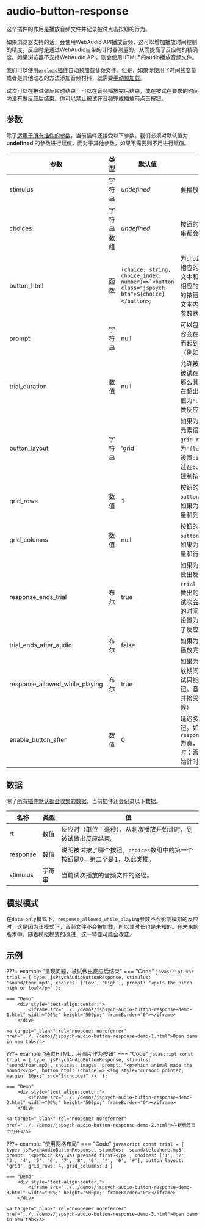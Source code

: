 # audio-button-response

这个插件的作用是播放音频文件并记录被试点击按钮的行为。

如果浏览器支持的话，会使用WebAudio API播放音频，这可以增加播放时间控制的精度。反应时是通过WebAudio自带的计时器测量的，从而提高了反应时的精确度。如果浏览器不支持WebAudio API，则会使用HTML5的audio播放音频文件。

我们可以使用[`preload`插件](./preload.md)自动预加载音频文件。但是，如果你使用了时间线变量或者是其他动态的方法添加音频材料，就需要[手动预加载](../overview/media-preloading.md#_3)。

试次可以在被试做反应时结束，可以在音频播放完后结束，或在被试在要求的时间内没有做反应后结束。你可以禁止被试在音频完成播放前点击按钮。

## 参数

除了[适用于所有插件的参数](../overview/plugins.md#parameters-available-in-all-plugins#_3)，当前插件还接受以下参数。我们必须对默认值为 **undefined** 的参数进行赋值，而对于其他参数，如果不需要则不用进行赋值。

| 参数                           | 类型       | 默认值                                            | 描述                                                         |
| ------------------------------ | ---------- | ------------------------------------------------- | ------------------------------------------------------------ |
| stimulus                       | 字符串     | *undefined*                                       | 要播放的音频文件的路径。                                     |
| choices                        | 字符串数组 | *undefined*                                       | 按钮的标签。数组中的每一个字符串都会对应一个按钮。           |
| button_html | 函数 | ``(choice: string, choice_index: number)=>`<button class="jspsych-btn">${choice}</button>``; | 为`choices`数组中的每个按钮生成相应的HTML。该函数接受按钮的文本和序号作为传入参数，并返回相应的HTML。如果你想要为不同的按钮使用不同的样式，可以根据文本内容或序号进行条件判断。该参数默认返回一个button元素。|
| prompt                         | 字符串     | null                                              | 可以包含HTML元素。该参数的内容会在`stimulus`下面进行呈现，从而起到提示被试该做什么的作用（例如：该按哪个/些键）。 |
| trial_duration                 | 数值       | null                                              | 允许被试做反应的时间限制。如果被试在设定的时间内没有做反应，那么其反应会被记为`null`，试次会在超出时间后结束。如果当前参数值为`null`，则试次会一直等待被试做反应。 |
| button_layout | 字符串 | 'grid' | 如果为`'grid'`，则会为包裹按钮的元素设置`display: grid`并启用`grid_rows`和`grid_columns`。如果为`'flex'`，则会为包裹按钮的元素设置`display: flex`。我们可以通过在`button_html`中添加行内CSS控制按钮的排布。|
| grid_rows | 数值 | 1 | 按钮的行数，只有当`button_layout`为`'grid'`时生效。如果为null，则行数会根据按钮数量和列数自动计算。|
| grid_columns | 数值 | null | 按钮的列数，只有当`button_layout`为`'grid'`时生效。如果为null，则列数会根据按钮数量和行数自动计算。|
| response_ends_trial            | 布尔       | true                                              | 如果为true，则当前试次会在被试做出反应时结束（假定被试是在`trial_duration`指定的时间范围内做出的反应）如果为false，则当前试次会持续到`trial_duration`指定的时间才结束。你可以把当前参数设置为`false`以让被试即便提前做了反应也要听完前音频材料。 |
| trial_ends_after_audio         | 布尔       | false                                             | 如果为true，则当前试次会在音频播放完后立刻结束。             |
| response_allowed_while_playing | 布尔       | true                                              | 如果为true，则允许被试在音频播放期间做反应。如果为false，则被试只能在音频播放完后才能点击按钮。音频播放完后，才会启用按钮并接受被试反应（包括回放的时候） |
| enable_button_after            | 数值       | 0                                                 | 延迟多少毫秒后才允许被试点击按钮。如果`response_allowed_while_playing`为真，则试次一开始就会启动计时；否则，会在音频播放完毕后开始计时。|

## 数据

除了[所有插件默认都会收集的数据](../overview/plugins.md#_4)，当前插件还会记录以下数据。

| 名称     | 类型 | 值                                                           |
| -------- | ---- | ------------------------------------------------------------ |
| rt       | 数值 | 反应时（单位：毫秒），从刺激播放开始计时，到被试做出反应结束。 |
| response | 数值 | 说明被试按了哪个按钮。`choices`数组中的第一个按钮是0，第二个是1，以此类推。 |
| stimulus | 字符串 | 当前试次播放的音频文件的路径。                               |

## 模拟模式

在`data-only`模式下，`response_allowed_while_playing`参数不会影响模拟的反应时，这是因为该模式下，音频文件不会被加载，所以其时长也是未知的。在未来的版本中，随着模拟模式的改进，这一特性可能会改变。

## 示例

???+ example "呈现问题，被试做出反应后结束"
	=== "Code"
		```javascript
		var trial = {
			type: jsPsychAudioButtonResponse,
			stimulus: 'sound/tone.mp3',
			choices: ['Low', 'High'],
			prompt: "<p>Is the pitch high or low?</p>"
		};
		```

	=== "Demo"
		<div style="text-align:center;">
			<iframe src="../../demos/jspsych-audio-button-response-demo-1.html" width="90%;" height="500px;" frameBorder="0"></iframe>
		</div>

	<a target="_blank" rel="noopener noreferrer" href="../../demos/jspsych-audio-button-response-demo-1.html">Open demo in new tab</a>

???+ example "通过HTML，用图片作为按钮"
	=== "Code"
		```javascript
		const trial = {
    	type: jsPsychAudioButtonResponse,
    	stimulus: 'sound/roar.mp3',
    	choices: images,
    	prompt: "<p>Which animal made the sound?</p>",
    	button_html: (choice)=>`<img style="cursor: pointer; margin: 10px;" src="${choice}" />`
    };
		```

	=== "Demo"
		<div style="text-align:center;">
			<iframe src="../../demos/jspsych-audio-button-response-demo-2.html" width="90%;" height="500px;" frameBorder="0"></iframe>
		</div>

	<a target="_blank" rel="noopener noreferrer" href="../../demos/jspsych-audio-button-response-demo-2.html">在新标签页中打开</a>

???+ example "使用网格布局"
	=== "Code"
		```javascript
		const trial = {
    	type: jsPsychAudioButtonResponse,
      stimulus: 'sound/telephone.mp3',
      prompt: '<p>Which key was pressed first?</p>',
      choices: ['1', '2', '3', '4', '5', '6', '7', '8', '9', '*', '0', '#'],
      button_layout: 'grid',
      grid_rows: 4,
      grid_columns: 3
    }
		```

	=== "Demo"
		<div style="text-align:center;">
			<iframe src="../../demos/jspsych-audio-button-response-demo-3.html" width="90%;" height="500px;" frameBorder="0"></iframe>
		</div>

	<a target="_blank" rel="noopener noreferrer" href="../../demos/jspsych-audio-button-response-demo-3.html">Open demo in new tab</a>
